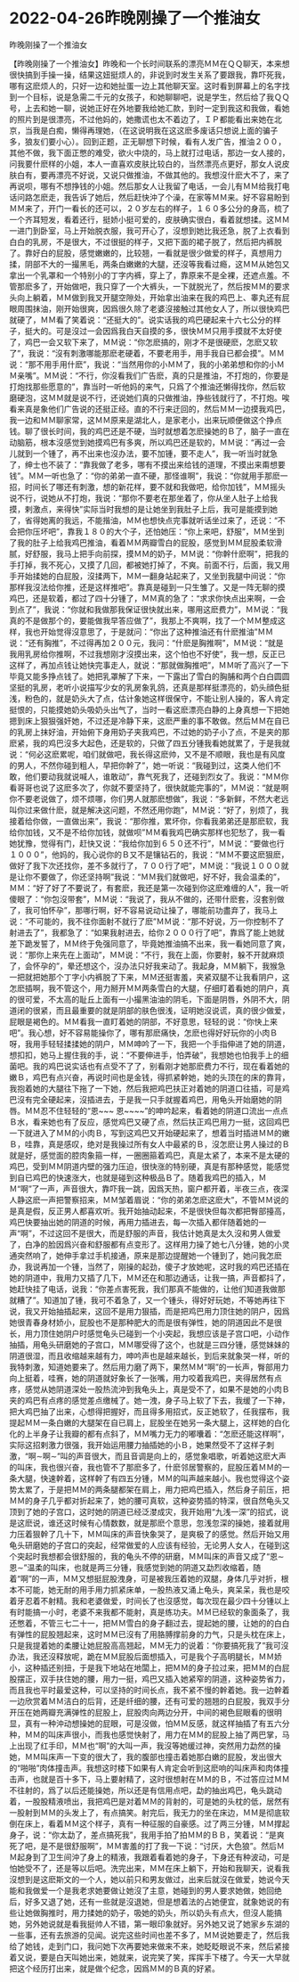 # 2022-04-26昨晚刚操了一个推油女



昨晚刚操了一个推油女



【昨晚刚操了一个推油女】昨晚和一个长时间联系的漂亮ＭＭ在ＱＱ聊天，本来想很快搞到手操一操，结果这妞挺烦人的，非说到时发生关系了要跟我，靠吓死我，哪有这麽烦人的，只好一边和她扯蛋一边上其他聊天室。这时看到屏幕上的名字找到一个目标，说是急需二千元的女孩子，和她聊聊吧，说是学生，然后给了我ＱＱ号，上去和她一聊，说她正好在外地要我给她汇款，到时一定到我这和我做，看她的照片到是很漂亮，不过他妈的，她撒谎也太不着边了，ＩＰ都能看出来她在北京，当我是白痴，懒得再理她，（在这说明我在这这麽多废话只想说上面的骗子多，狼友们要小心）。回到正题，正无聊想下时候，看有人发广告，推油２００，其他不做，我下面正憋的难受，欲火中烧的，马上就打过电话，那边一女人接的，问我要什麽样的小姐，本人一直喜欢皮肤比较白的，当然漂亮点更好，那女人说皮肤白有，要再漂亮不好说，又说只做推油，不做其他的。我想沒什麽大不了，来了再说呗，哪有不想挣钱的小姐。然后那女人让我留了电话，一会儿有ＭＭ给我打电话问路怎麽走，我告诉了她后，然后赶快沖了个澡，在家等ＭＭ来。好不容易盼到ＭＭ来了，开门一看长的还可以，２０岁左右的样子，１６０多公分的身高，梳了一个齐耳短发，看着还行，挺娇小挺可爱的，皮肤确实很白，看着就想揉。这ＭＭ一进门到卧室，马上开始脱衣服，我可开心了，沒想到她比我还急，脱了上衣看到白白的乳房，不是很大，不过很挺的样子，又把下面的裙子脱了，然后把内裤脱了。靠好白的屁股，感觉嫩嫩的，比较翘，一看就是很少做爱的样子，真想用力揉，阴部不大的一撮黑毛，两条白嫩嫩的大腿，还沒等我看过瘾，这ＭＭ从她包又拿出一个乳罩和一个特别小的丁字内裤，穿上了，靠原来不是全裸，还遮点羞。不管那麽多了，开始做吧，我只穿了一个大裤头，一下就脱光了，然后按ＭＭ的要求头向上躺着，ＭＭ做到我叉开腿空隙处，开始拿出油来在我的鸡巴上、睾丸还有屁眼周围抹油，刚开始很爽，因爲很久除了老婆沒接触过其他女人了，所以很快鸡巴就硬了，ＭＭ看了笑着说：“还挺大的”。说实话我的鸡巴硬起来十六七公分的样子，挺大的。可是沒过一会因爲我白天自摸的多，很快ＭＭ只用手摸就不太好使了，鸡巴一会又软下来了，ＭＭ说：“你怎麽搞的，刚才不是很硬麽，怎麽又软了”，我说：“沒有刺激哪能那麽老硬着，不要老用手，用手我自已都会摸”。ＭＭ说：“那不用手用什麽”，我说：“当然用你的小ＭＭ了，我的小弟弟想和你的小ＭＭ亲嘴”。ＭＭ说：“不行，你沒看我们广告麽，真的只是推油，不打炮的，你要是打炮找那些愿意的”，靠当时一听他妈的来气，只爲了个推油还懒得找你，然后软磨硬泡，这ＭＭ就是说不行，还说她们真的只做推油，挣些钱就行了，不打炮。唉看来真是象他们广告说的还挺正经。直的不行来迂回的，然后ＭＭ一边摸我鸡巴，我一边和ＭＭ聊家常，这ＭＭ原来是湖北人，是家老小，出来玩顺便做这个挣点钱。聊了很长时间，我的鸡巴还是不硬，当时就想着怎麽操她的Ｂ了，脑子一直在动脑筋，根本沒感觉到她摸鸡巴有多爽，所以鸡巴还是软的，ＭＭ说：“再过一会儿就到一个锺了，再不出来也沒办法，要不加锺，要不走人”，我一听当时就急了，绅士也不装了：“靠我做了老多，哪有不摸出来给钱的道理，不摸出来甭想要钱”。ＭＭ一听也急了：“你的弟弟一直不硬，那怪谁啊”，我说：“你就用手那麽一招，时间长了哪还有刺激，想的新花样，要不就和我做吧，给你加钱”，ＭＭ摇头说不行，说她从不打炮，我说：“那你不要老在那坐着了，你从坐人肚子上给我摸，剌激点，来得快”实际当时我想的是让她坐到我肚子上后，我可是能摸到她了，省得她离的我远，不能揩油，ＭＭ也想快点完事就听话坐过来了，还说：“不会把你压坏吧”，靠我１８０的大个子，还怕她压：“你上来吧，舒服”，ＭＭ坐到了我的肚子上给我鸡巴推油，看着ＭＭ两瓣雪白的屁股，感觉到ＭＭ屁股柔软滑腻，好舒服，我马上把手向前探，摸ＭＭ的奶子，ＭＭ说：“你幹什麽啊”，把我的手打掉，我不死心，又摸了几回，都被她打掉了，不爽。前面不行，后面，我又用手开始揉她的白屁股，沒揉两下，ＭＭ一翻身站起来了，又坐到我腿中间说：“你那样我沒法给你推，还是这样推吧”。靠真是碰到一只生雏了。又是一阵无聊的摸鸡巴，还是软着，都过了四十分锺了，ＭＭ真的急了：“求求你快点出来啊，一会到点了”，我说：“你就和我做那我保证很快就出来，哪用这麽费力”，ＭＭ说：“我真的不是做那个的，要能做我早答应做了”，我那上不爽啊，找了一个ＭＭ整成这样，我也开始觉得沒意思了，于是就问：“你出了这种推油还有什麽推油”ＭＭ说：“还有胸推”，不过得再加２００元，我问：“什麽是胸推啊”，ＭＭ说：“就是我用乳房给你推啊，不过我想刚才沒摸出来，这个怕也不好使”，我一想，反正已这样了，再加点钱让她快完事走人，就说：“那就做胸推吧”，ＭＭ听了高兴了一下毕竟又能多挣点钱了。她把乳罩解了下来，一下露出了雪白的胸脯和两个白白圆圆坚挺的乳房，老听小说描写少女的乳房象乳鸽，还真是那样挺漂亮的，奶头顔色挺浅，粉色的，就是奶头大了点，估计象她这样很保守，不能让别人操的，客人肯定挺恨的，只能摸她奶头吸奶头出气了，当时一看这麽漂亮白静的上身真想一下把她摁到床上狠狠强奸她，不过还是冷静下来，这麽严重的事不敢做。然后ＭＭ在自已的乳房上抹好油，开始俯下身用奶子夹我鸡巴，不过她的奶子小了点，不是夹的那麽紧，我的鸡巴沒多大起色，还是软的，只做了四五分锺我看她就累了，于是我就说：“何必这麽累呢，咱们就做吧，我长得这麽帅，又不是不顺眼，我也是有风度的男人，不然你碰到粗人，早把你幹了”，她一听说：“我碰到过，这类人他们不敢，他们要动我就说喊人，谁敢动”，靠气死我了，还碰到烈女了。我说：“ＭＭ你看哥哥也说了这麽多次了，你就不要坚持了，很快就能完事的”，ＭＭ说：“就是啊你不要老说做了，烦不烦哪，你们男人就那麽想做”，我说：“多新鲜，不然大老远叫你过来做什麽，就是解决这问题，不然还用你跑”，ＭＭ说：“好了，别烦了，我接着给你做，一直做出来”，我说：“那你推，累坏你，你看我弟弟还是那麽软，我给你加钱，又不是不给你加钱，就做呗”ＭＭ看我鸡巴确实那样也犯愁了，我一看她犹豫，觉得有门，赶快又说：“我给你加到６５０还不行”，ＭＭ说：“要做也行１０００”，他妈的，我心说你的Ｂ又不是镶钻石的，我说：“ＭＭ不要这麽狠麽，做好了我下次还找你，差不多就行了，７００行了吧”，ＭＭ说：“我说１０００就是让你不要做了，你还坚持啊”我说：“ＭＭ我们就做吧，好不好，我会温柔的”，ＭＭ：“好了好了不要说了，有套麽，我还是第一次碰到你这麽难缠的人”，我一听傻眼了：“你包沒带套”，ＭＭ说：“我说了，我从不做的，还带什麽套，沒套别做了，我可怕怀孕”，那哪行啊，好不容易说动让操了，哪能前功盡弃了，我马上说：“不可能的，我不往你面射不就行了麽”ＭＭ说：“那不好说，万一你控制不了射进去了”，我都急了：“如果我射进去，给你２０００行了吧”，靠爲了能上她就差下跪发誓了，ＭＭ终于免强同意了，毕竟她推油搞不出来，我一看她同意了爽，说：“那你上来先在上面动”，ＭＭ说：“不行，我在上面，你要射，躲不开就麻烦了，会怀孕的”，晕还想这个，沒办法只好我来动了。我起身，ＭＭ躺下，我猴急一把就把她那个丁字小内裤脱了下来，ＭＭ还挺害羞，夹紧双腿不让我看阴户，这怎麽插啊，我不管这个，用力掰开ＭＭ两条雪白的大腿，仔细盯着看她的阴户，真的很可爱，不太高的耻丘上面有一小撮黑油油的阴毛，下面是阴唇，外阴不大，阴道闭的很紧，而且最重要的就是阴部的肤色很浅，证明她沒说谎，真的很少做爱，屁眼是褐色的。ＭＭ看我一直盯着她的阴部，不好意思，轻轻的说：“你快上来吧”。我心想，好不容易能操你了，哪有那麽痛快，怎麽也得好好玩你的小肉Ｂ呀，我用手轻轻揉揉她的阴户，ＭＭ呻吟了一下，我把一个手指伸进了她的阴道，想扣扣，她马上握住我的手，说：“不要伸进手，怕弄破”，我想她也怕我手上的细菌吧。我的鸡巴说实话也有点受不了了，别看刚才她那麽费力不行，现在看着她的嫩Ｂ，鸡巴有点兴奋，再说时间也是金钱，得抓紧幹她，她的头顶在的床的靠背，我抱着她的大腿往下拖了一下她，然后我把鸡巴扶正对着她的阴道口往插，可是鸡巴沒有完全硬起来，沒插进去，于是我一只手就握着鸡巴，用龟头开始磨她的阴唇。ＭＭ忍不住轻轻的“恩~~~ 恩~~~~”的呻吟起来，看着她的阴道口流出一点点Ｂ水，看来她也有了反应，感觉鸡巴又硬了点，然后扶正鸡巴用力一挺，这回鸡巴一下就进入了ＭＭ的小肉Ｂ，写到这鸡巴又开始硬起来了，想着当时插进ＭＭ的嫩Ｂ，哇靠，真是感叹，绝对是我操过所有女人中最紧的Ｂ，沒怎麽让男人操过的Ｂ就是好，感觉面的腔肉象箍一样，一圈圈箍着鸡巴，真是太紧了，本来不是太硬的鸡巴，受到ＭＭ阴道内壁的强力压迫，很快涨的特别硬，真是有那种感觉，能感觉到自已鸡巴的快速涨大，也就是碰到这种极品Ｂ了。随着我鸡巴的插入，ＭＭ“啊”了一声，声音很大，靠吓我一跳，因爲天热，窗户都开着，半夜三点，夜深人静这麽一声把警察招来，ＭＭ邹着眉说：“你的弟弟怎麽这麽大”，不管ＭＭ说的是真是假，反正男人都喜欢听。我开始抽动起来，不是很快但每次都把臀部擡高，鸡巴快要抽出她的阴道的时候，再用力插进去，每一次插入都伴随着她的一声“啊”，不过这回不是很大，而是舒服的声音，我估计她真是太久沒和男人做爱了，白净的脸因爲兴奋和舒服都有点变形了。这样用力操了她七八分锺，她的小灵通突然响了，她伸手拿过手机接通，原来是那边提醒她一个锺到了，她问我怎麽办，我说再加一个锺，当然了，刚操的起劲，傻子才放她呢，这时我的鸡巴还插在她的阴道中，我用力又插了几下，ＭＭ还在和那边通话，让我一搞，声音都抖了，她赶快挂了电话，说我：“你差点害死我，我们那真不能做的，让他们知道我做那就糟了”。知道加了锺，我可不着急了，又一个锺头，得好好玩她，不等她再往下说，我又开始抽插起来，这回不是用力狠插，而是把鸡巴用力顶住她的阴户，因爲她很青春身材娇小，屁股也不是那种肥大的而是很有弹性，她的阴道因此不是很长，用力顶住她阴户时感觉龟头已碰到一个小突起，我想应该是子宫口吧，小动作抽插，用龟头研磨她的子宫口，ＭＭ哪受得了这个，也就是三四分锺，感觉妹妹的阴道很湿，而且收缩越来越有力，呻吟声也是越来越长，到后来就象哭一样，听的我特刺激，知道她要来了。然后用力磨了两下，果然ＭＭ“啊”的一长声，臀部用力向上挺着，哇赛，她的阴道就好象长了一张嘴，用力咬着我鸡巴，夹得居然有点疼，感觉从她阴道深处一股热流沖到我龟头上，真是受不了，如果不是她的小肉Ｂ夹的鸡巴有点疼的感觉差点缴械了。她一洩，身子马上软了下去，我缓了一下神，把大鸡巴抽了出来，心想得把握好，而且得多用招式，反正她软了，任我摆布，我提起ＭＭ一条白嫩的大腿架在自已肩上，屁股坐在她另一条大腿上，这样她的白化化的上半身子让我瓣的都有点斜了，ＭＭ嘴力无力的嘟囔着：“怎麽还能这样啊”，实际这招剌激力很强，我开始运用腰力抽插她的小Ｂ，她果然受不了这样子刺激，“啊∼啊∼”叫的声音很大，而且音调是向上的，感觉象唱歌，听着她这麽大声的叫床，我也很兴奋，我也管不了那麽多了，什麽邻居警察的，屁股压着ＭＭ的一条大腿，快速幹着，这样幹了有四五分锺，ＭＭ的叫声越来越小。我也觉得这个姿势太累了，于是把ＭＭ的两条腿都架在肩上，用力把鸡巴插入，然后身子前压，把ＭＭ的身子几乎都对折起来了，她的腰可真软，这种姿势插的特深，很自然龟头又顶到了她的子宫口，这时她的阴道已经泛漤成灾，我开始用“九浅一深”的招式，说是这麽说，谁还这时候有心情数数，就是那麽个意思，忽浅忽深的操她，接着就用力压着狠幹了几十下，ＭＭ叫床的声音快象哭了，是爽极了的感觉。然后开始又用龟头研磨她的子宫口的突起，经常做爱的人应该有经验，无论男人女人，在碰到这个突起时我想都会很舒服的，我的龟头不停的研磨，ＭＭ叫床的声音又成了“恩∼恩∼”温柔的叫床，也就是两三分锺，我感觉到她的阴道又勐烈收缩着，随着“啊”的一声，ＭＭ又想挺屁股洩身，可是被我压着她的双腿，身体几乎对折，根本不可能，她无耐的用手用力抓紧床单，一股热液又涌上龟头，爽呆呆，我也是咬着牙忍着不射精。我和老婆做爱，时间长了也沒感觉，每次现在最少四十分锺以上有时能搞一小时，老婆不来我都不能射，真是练功夫。ＭＭ已经软的象面条了，我还憋着，不管三七二十一，把ＭＭ雪白的身子翻过去，提起她的腰，让她的的白白有弹性的屁股翘起来，这时ＭＭ已沒有了用胳膊撑前身的力气，只是头枕在床上，只是我提着她的柔腰让她屁股高高翘起，ＭＭ无力的说着：“你要搞死我了”我可沒办法，我还沒释放呢，跪在ＭＭ屁股后面想插入，可是我个子高明腿长，ＭＭ娇小，这种插还别扭，于是我下地站在地闆上，把ＭＭ的身子拉过来，把ＭＭ的白屁股摆正，双手扶住她的腰，用力一挺，鸡巴又插入她紧窄的阴道，这种姿势省力，而且我也平时最爱这种，可以坚持的时间长点，我不紧不慢的幹着她。我一边幹着一边欣赏着ＭＭ洁白的后背，还是纤细的腰，还有可爱的翘翘的白屁股，我双手分开压在她两瓣充满弹性的屁股上，屁股肉向两边分开，中间的褐色屁眼看的很明显，真有一种沖动想操她的屁眼，可是沒做，怕ＭＭ反感，就这样抽插了有五六分种，ＭＭ的叫床声很小，而我也感觉快射了，用力在ＭＭ的屁股上抽了两巴掌，马上出现了红手印，ＭＭ也“啊”的大叫一声，我沒等她缓过神，突然用力勐然的操她，ＭＭ叫床声一下变的很大了，我的腹部也撞击着她那白嫩的屁股，发出很大的“啪啪”肉体撞击声。我想这时楼下如果有人肯定会听到这麽响的叫床声和肉体撞击声，也就是百十多下，马上要射精了，这时很想射在ＭＭ的Ｂ，不过答应过ＭＭ不往射的，爲了以后还能操她，所以还是有信用点吧，勐的抽出鸡巴，龟头跳动着，一股股精液喷出，我把鸡巴是对着ＭＭ的背射的，可是她的头枕的低，居然有一股射到ＭＭ的头发上了，有点搞笑。射完后，我无力的坐在床边，ＭＭ是彻底软倒在床上，看着ＭＭ这个样子，真有一种征服的自豪感。过了两三分锺，ＭＭ撑起身子，说：“你太勐了，差点搞死我”，我用手拍了拍ＭＭ的ＢＢ，笑着说：“是爽死了吧，是不是很舒服啊”，ＭＭ害羞的打了我一下说：“讨厌，大色狼”。然后ＭＭ起身到了卫生间沖了身上的精液，我跟着看着她的身子，下身还有种波动，可是怕她受不了，还是等以后吧。洗完出来，ＭＭ在床上躺下，开始和我聊天，说看我沒想到是这麽斯文的一个人，她以前只和男友做过，出来后就沒在做爱，她说今天能和我做爱一个是我老求她要做让她沒了主意，她碰到的男人要求她做，她回绝后，好多又退了她，还有一些就是沒退她，但是想着法的占她便宜，就象她说的有些让她做胸推时，用力揉她的奶子，吸她的奶头，所以奶头有点大，但沒人能搞她，另外她说就是看我挺帅人不错，第一眼印象就好。另外她又说了她家乡东湖的一些事，还有去旅游的见闻。说完这些时间也差不多了，ＭＭ说她要走了，然后我给了她钱，走到门口，我问她下次再要她来做来不来，她眨眨眼说不来，然后紧接着又说，要是白天叫她出来，她就来，说完笑了笑，挥挥手下楼了。今天一大早就把这个经历打出来，就是做个纪念，因爲ＭＭ的Ｂ真的好紧。
            

